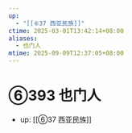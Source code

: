```yaml
---
up:
  - "[[⑥37 西亚民族]]"
ctime: 2025-03-01T13:42:14+08:00
aliases:
  - 也门人
mtime: 2025-09-09T12:37:05+08:00
---
```


# ⑥393 也门人

- up: [[⑥37 西亚民族]]
